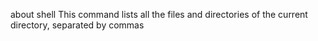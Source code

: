 about shell
This command lists all the files and directories of the current directory, separated by commas 
